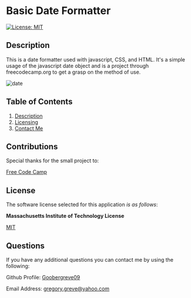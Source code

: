 # Basic Date Formatter

  [![License: MIT](https://img.shields.io/badge/License-MIT-yellow.svg)](https://opensource.org/licenses/MIT)

  
## Description

This is a date formatter used with javascript, CSS, and HTML. It's a simple usage of the javascript date object and is a project through freecodecamp.org to get a grasp on the method of use.


![date](https://github.com/Goobergreve09/Basic-Date-Formatter/assets/143923830/700b2084-e661-4720-8eb8-8f5acb2eac35)


  
## Table of Contents

1. [Description](#description)  
2. [Licensing](#license)  
3. [Contact Me](#questions)


## Contributions
Special thanks for the small project to:


[Free Code Camp](https://www.freecodecamp.org/)


## License

The software license selected for this application *is as follows*:

**Massachusetts Institute of Technology License**

[MIT](https://opensource.org/licenses/MIT)



## Questions

If you have any additional questions you can contact me by using the following:

 Github Profile: [Goobergreve09](https://www.github.com/Goobergreve09)

 Email Address: gregory.greve@yahoo.com



